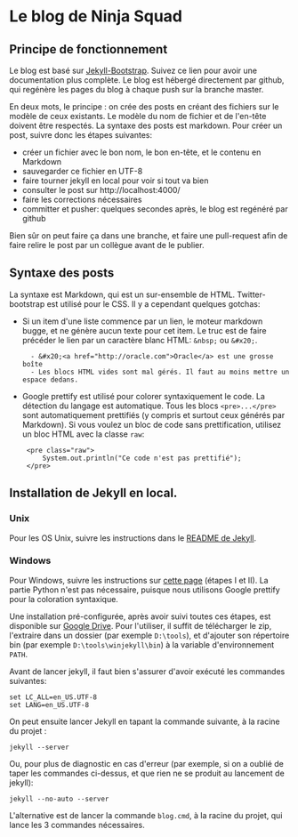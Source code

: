 # Le blog de Ninja Squad

## Principe de fonctionnement

Le blog est basé sur <a href="http://jekyllbootstrap.com">Jekyll-Bootstrap</a>. 
Suivez ce lien pour avoir une documentation plus complète. Le blog est hébergé
directement par github, qui regénère les pages du blog à chaque push sur la branche master.

En deux mots, le principe : on crée des posts en créant des fichiers sur le modèle de ceux existants.
Le modèle du nom de fichier et de l'en-tête doivent être respectés. La syntaxe des posts est markdown.
Pour créer un post, suivre donc les étapes suivantes:

 - créer un fichier avec le bon nom, le bon en-tête, et le contenu en Markdown
 - sauvegarder ce fichier en UTF-8
 - faire tourner jekyll en local pour voir si tout va bien
 - consulter le post sur http://localhost:4000/
 - faire les corrections nécessaires
 - committer et pusher: quelques secondes après, le blog est regénéré par github
 
Bien sûr on peut faire ça dans une branche, et faire une pull-request afin de faire relire le post
par un collègue avant de le publier.

## Syntaxe des posts

La syntaxe est Markdown, qui est un sur-ensemble de HTML. Twitter-bootstrap est utilisé pour le CSS.
Il y a cependant quelques gotchas:

 - Si un item d'une liste commence par un lien, le moteur markdown bugge, et ne génère aucun texte pour
 cet item. Le truc est de faire précéder le lien par un caractère blanc HTML: `&nbsp;` ou `&#x20;`.
 
         - &#x20;<a href="http://oracle.com">Oracle</a> est une grosse boîte
         - Les blocs HTML vides sont mal gérés. Il faut au moins mettre un espace dedans.
         
 - Google prettify est utilisé pour colorer syntaxiquement le code. La détection du langage est automatique.
 Tous les blocs `<pre>...</pre>` sont automatiquement prettifiés (y compris et surtout ceux générés par Markdown).
 Si vous voulez un bloc de code sans prettification, utilisez un bloc HTML avec la classe `raw`:
 
        <pre class="raw">
            System.out.println("Ce code n'est pas prettifié");
        </pre>
 
## Installation de Jekyll en local.

### Unix

Pour les OS Unix, suivre les instructions dans le <a href="https://github.com/mojombo/jekyll/wiki/install">README de Jekyll</a>.

### Windows

Pour Windows, suivre les instructions sur 
<a href="http://forresst.github.com/2012/03/20/Installer-Jekyll-Sous-Windows/">cette page</a> (étapes I et II).
La partie Python n'est pas nécessaire, puisque nous utilisons Google prettify pour la coloration syntaxique. 

Une installation pré-configurée, après avoir suivi toutes ces étapes, est disponible 
sur <a href="https://docs.google.com/a/ninja-squad.com/open?id=0B0FLWwufPzrTbUhVNWlOQzZoREk">Google Drive</a>. 
Pour l'utiliser, il suffit de télécharger le zip, l'extraire dans un dossier (par exemple `D:\tools`),
et d'ajouter son répertoire bin (par exemple `D:\tools\winjekyll\bin`) à la variable d'environnement `PATH`.

Avant de lancer jekyll, il faut bien s'assurer d'avoir exécuté les commandes suivantes:

    set LC_ALL=en_US.UTF-8
    set LANG=en_US.UTF-8
    
On peut ensuite lancer Jekyll en tapant la commande suivante, à la racine du projet :

    jekyll --server
    
Ou, pour plus de diagnostic en cas d'erreur (par exemple, si on a oublié de taper les commandes ci-dessus, et que rien 
ne se produit au lancement de jekyll):

    jekyll --no-auto --server
    
L'alternative est de lancer la commande `blog.cmd`, à la racine du projet, qui lance les 3 commandes nécessaires.
